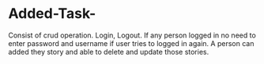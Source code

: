 # Added-Task-
Consist of crud operation. Login, Logout. If any person logged in no need to enter password and username if user tries to logged in again. A person can added they story and able to delete and update those stories. 
